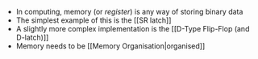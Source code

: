 - In computing, memory (or *register*) is any way of storing binary data
- The simplest example of this is the [[SR latch]]
- A slightly more complex implementation is the [[D-Type Flip-Flop (and D-latch)]]
- Memory needs to be [[Memory Organisation|organised]]